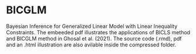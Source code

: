 # BICGLM
Bayesian Inference for Generalized Linear Model with Linear Inequality Constraints. The embeeded pdf illustrates the applications of BICLS method and BICGLM method in Ghosal et al. (2021). The source code (.rmd), pdf and an .html illustration are also avilable inside the compressed folder.
